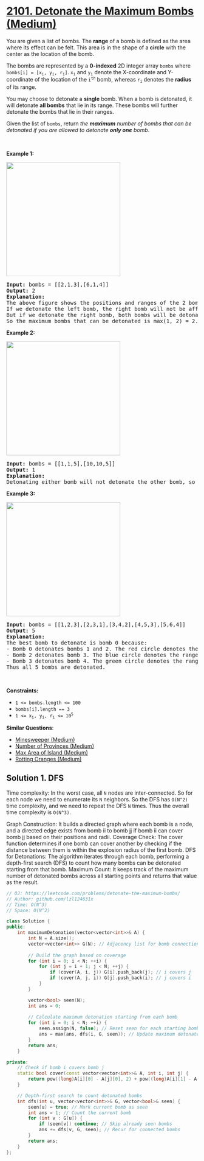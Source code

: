 # [2101. Detonate the Maximum Bombs (Medium)](https://leetcode.com/problems/detonate-the-maximum-bombs/)

<p>You are given a list of bombs. The <strong>range</strong> of a bomb is defined as the area where its effect can be felt. This area is in the shape of a <strong>circle</strong> with the center as the location of the bomb.</p>

<p>The bombs are represented by a <strong>0-indexed</strong> 2D integer array <code>bombs</code> where <code>bombs[i] = [x<sub>i</sub>, y<sub>i</sub>, r<sub>i</sub>]</code>. <code>x<sub>i</sub></code> and <code>y<sub>i</sub></code> denote the X-coordinate and Y-coordinate of the location of the <code>i<sup>th</sup></code> bomb, whereas <code>r<sub>i</sub></code> denotes the <strong>radius</strong> of its range.</p>

<p>You may choose to detonate a <strong>single</strong> bomb. When a bomb is detonated, it will detonate <strong>all bombs</strong> that lie in its range. These bombs will further detonate the bombs that lie in their ranges.</p>

<p>Given the list of <code>bombs</code>, return <em>the <strong>maximum</strong> number of bombs that can be detonated if you are allowed to detonate <strong>only one</strong> bomb</em>.</p>

<p>&nbsp;</p>
<p><strong>Example 1:</strong></p>
<img alt="" src="https://assets.leetcode.com/uploads/2021/11/06/desmos-eg-3.png" style="width: 300px; height: 300px;">
<pre><strong>Input:</strong> bombs = [[2,1,3],[6,1,4]]
<strong>Output:</strong> 2
<strong>Explanation:</strong>
The above figure shows the positions and ranges of the 2 bombs.
If we detonate the left bomb, the right bomb will not be affected.
But if we detonate the right bomb, both bombs will be detonated.
So the maximum bombs that can be detonated is max(1, 2) = 2.
</pre>

<p><strong>Example 2:</strong></p>
<img alt="" src="https://assets.leetcode.com/uploads/2021/11/06/desmos-eg-2.png" style="width: 300px; height: 300px;">
<pre><strong>Input:</strong> bombs = [[1,1,5],[10,10,5]]
<strong>Output:</strong> 1
<strong>Explanation:
</strong>Detonating either bomb will not detonate the other bomb, so the maximum number of bombs that can be detonated is 1.
</pre>

<p><strong>Example 3:</strong></p>
<img alt="" src="https://assets.leetcode.com/uploads/2021/11/07/desmos-eg1.png" style="width: 300px; height: 300px;">
<pre><strong>Input:</strong> bombs = [[1,2,3],[2,3,1],[3,4,2],[4,5,3],[5,6,4]]
<strong>Output:</strong> 5
<strong>Explanation:</strong>
The best bomb to detonate is bomb 0 because:
- Bomb 0 detonates bombs 1 and 2. The red circle denotes the range of bomb 0.
- Bomb 2 detonates bomb 3. The blue circle denotes the range of bomb 2.
- Bomb 3 detonates bomb 4. The green circle denotes the range of bomb 3.
Thus all 5 bombs are detonated.
</pre>

<p>&nbsp;</p>
<p><strong>Constraints:</strong></p>

<ul>
	<li><code>1 &lt;= bombs.length&nbsp;&lt;= 100</code></li>
	<li><code>bombs[i].length == 3</code></li>
	<li><code>1 &lt;= x<sub>i</sub>, y<sub>i</sub>, r<sub>i</sub> &lt;= 10<sup>5</sup></code></li>
</ul>


**Similar Questions**:
* [Minesweeper (Medium)](https://leetcode.com/problems/minesweeper/)
* [Number of Provinces (Medium)](https://leetcode.com/problems/number-of-provinces/)
* [Max Area of Island (Medium)](https://leetcode.com/problems/max-area-of-island/)
* [Rotting Oranges (Medium)](https://leetcode.com/problems/rotting-oranges/)

## Solution 1. DFS

Time complexity: In the worst case, all `N` nodes are inter-connected. So for each node we need to enumerate its `N` neighbors. So the DFS has `O(N^2)` time complexity, and we need to repeat the DFS `N` times. Thus the overall time complexity is `O(N^3)`.

Graph Construction: It builds a directed graph where each bomb is a node, and a directed edge exists from bomb ii to bomb jj if bomb ii can cover bomb jj based on their positions and radii.
Coverage Check: The cover function determines if one bomb can cover another by checking if the distance between them is within the explosion radius of the first bomb.
DFS for Detonations: The algorithm iterates through each bomb, performing a depth-first search (DFS) to count how many bombs can be detonated starting from that bomb.
Maximum Count: It keeps track of the maximum number of detonated bombs across all starting points and returns that value as the result.

```cpp
// OJ: https://leetcode.com/problems/detonate-the-maximum-bombs/
// Author: github.com/lzl124631x
// Time: O(N^3)
// Space: O(N^2)

class Solution {
public:
    int maximumDetonation(vector<vector<int>>& A) {
        int N = A.size();
        vector<vector<int>> G(N); // Adjacency list for bomb connections
        
        // Build the graph based on coverage
        for (int i = 0; i < N; ++i) {
            for (int j = i + 1; j < N; ++j) {
                if (cover(A, i, j)) G[i].push_back(j); // i covers j
                if (cover(A, j, i)) G[j].push_back(i); // j covers i
            }
        }

        vector<bool> seen(N);
        int ans = 0;
        
        // Calculate maximum detonation starting from each bomb
        for (int i = 0; i < N; ++i) {
            seen.assign(N, false); // Reset seen for each starting bomb
            ans = max(ans, dfs(i, G, seen)); // Update maximum detonated bombs
        }
        return ans;
    }

private:
    // Check if bomb i covers bomb j
    static bool cover(const vector<vector<int>>& A, int i, int j) {
        return pow((long)A[i][0] - A[j][0], 2) + pow((long)A[i][1] - A[j][1], 2) <= pow((long)A[i][2], 2);
    }

    // Depth-first search to count detonated bombs
    int dfs(int u, vector<vector<int>>& G, vector<bool>& seen) {
        seen[u] = true; // Mark current bomb as seen
        int ans = 1; // Count the current bomb
        for (int v : G[u]) {
            if (seen[v]) continue; // Skip already seen bombs
            ans += dfs(v, G, seen); // Recur for connected bombs
        }
        return ans;
    }
};


```
